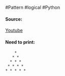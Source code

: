 #Pattern #logical #Python

#### Source:
[Youtube](https://www.youtube.com/watch?v=Yz4wy4OuoCE&list=PLIFRUdRwOM0_2VMQ_8BBY4SIEXNjkwfW5&index=3)

#### Need to print:
```
    *
   * *
  * * *
 * * * * 
* * * * *
```

